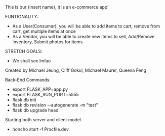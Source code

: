 This is our {insert name}, it is an e-commerce app!

FUNTIONALITY:
- As a User(Consumer), you will be able to add items to cart, remove from cart, get multiple items at once
- As a Vendor, you will be able to create new items to sell, Add/Remove Inventory, Submit photos for items

STRETCH GOALS:
- We shall see lmfao

Created by Michael Jeung, Cliff Gokul, Michael Maurer, Queena Feng


Back-End Commands
- export FLASK_APP=app.py
- export FLASK_RUN_PORT=5555
- flask db init
- flask db revision --autogenerate -m "test"
- flask db upgrade head

Starting both server and client model
- honcho start -f Procfile.dev
